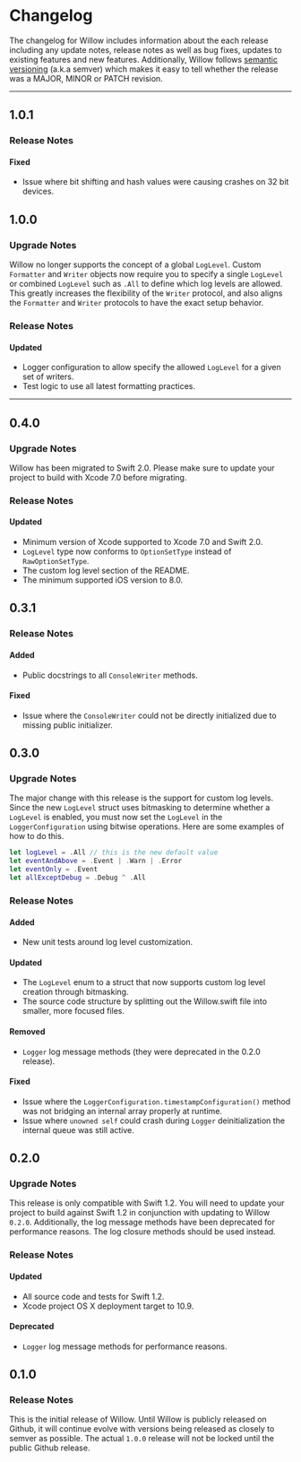 # Changelog

The changelog for Willow includes information about the each release including any update notes, release notes as well as bug fixes, updates to existing features and new features. Additionally, Willow follows [semantic versioning](http://semver.org/) (a.k.a semver) which makes it easy to tell whether the release was a MAJOR, MINOR or PATCH revision.

---

## 1.0.1

### Release Notes

#### Fixed

* Issue where bit shifting and hash values were causing crashes on 32 bit devices.

## 1.0.0

### Upgrade Notes

Willow no longer supports the concept of a global `LogLevel`. Custom `Formatter` and `Writer` objects now require you to specify a single `LogLevel` or combined `LogLevel` such as `.All` to define which log levels are allowed. This greatly increases the flexibility of the `Writer` protocol, and also aligns the `Formatter` and `Writer` protocols to have the exact setup behavior.

### Release Notes

#### Updated

* Logger configuration to allow specify the allowed `LogLevel` for a given set of writers.
* Test logic to use all latest formatting practices.

---

## 0.4.0

### Upgrade Notes

Willow has been migrated to Swift 2.0. Please make sure to update your project to build with Xcode 7.0 before migrating.

### Release Notes

#### Updated

* Minimum version of Xcode supported to Xcode 7.0 and Swift 2.0.
* `LogLevel` type now conforms to `OptionSetType` instead of `RawOptionSetType`.
* The custom log level section of the README.
* The minimum supported iOS version to 8.0.

## 0.3.1

### Release Notes

#### Added

* Public docstrings to all `ConsoleWriter` methods.

#### Fixed

* Issue where the `ConsoleWriter` could not be directly initialized due to missing public initializer.

## 0.3.0

### Upgrade Notes

The major change with this release is the support for custom log levels. Since the new `LogLevel` struct uses bitmasking to determine whether a `LogLevel` is enabled, you must now set the `LogLevel` in the `LoggerConfiguration` using bitwise operations. Here are some examples of how to do this.

```swift
let logLevel = .All // this is the new default value
let eventAndAbove = .Event | .Warn | .Error
let eventOnly = .Event
let allExceptDebug = .Debug ^ .All
```

### Release Notes

#### Added

* New unit tests around log level customization.

#### Updated

* The `LogLevel` enum to a struct that now supports custom log level creation through bitmasking.
* The source code structure by splitting out the Willow.swift file into smaller, more focused files.

#### Removed

* `Logger` log message methods (they were deprecated in the 0.2.0 release).

#### Fixed

* Issue where the `LoggerConfiguration.timestampConfiguration()` method was not bridging an internal array properly at runtime.
* Issue where `unowned self` could crash during `Logger` deinitialization the internal queue was still active.

## 0.2.0

### Upgrade Notes

This release is only compatible with Swift 1.2. You will need to update your project to build against Swift 1.2 in conjunction with updating to Willow `0.2.0`. Additionally, the log message methods have been deprecated for performance reasons. The log closure methods should be used instead.

### Release Notes

#### Updated

* All source code and tests for Swift 1.2.
* Xcode project OS X deployment target to 10.9.

#### Deprecated

* `Logger` log message methods for performance reasons.

## 0.1.0

### Release Notes

This is the initial release of Willow. Until Willow is publicly released on Github, it will continue evolve with versions being released as closely to semver as possible. The actual `1.0.0` release will not be locked until the public Github release.
